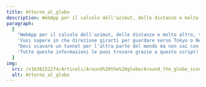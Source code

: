 ```yaml
---
title: Attorno_al_globo
description: WebApp per il calcolo dell'azimut, delle distanze e molto altro, tra luoghi geografici del mondo. Le rotte attorno al globo possono essere molto sorprendenti talvolta. Accedi al portale e incomincia a scoprile anche tu!
paragraph:
  [
    "WebApp per il calcolo dell'azimut, delle distanze e molto altro, tra luoghi geografici del mondo.<br>",
    'Vuoi sapere in che direzione girarti per guardare verso Tokyo o NewYork?',
    "Devi scavare un tunnel per l'altra parte del mondo ma non sai con che inclinazione scavare?",
    'Tutte queste informazioni le puoi trovare grazie a questo script! Che aspetti allora? <b>Accedi al portale e inizia a scoprire nuove rotte soprendendi in giro per il globo :)</b>',
  ]
img:
  src: /v1636152274/Articoli/Around%20the%20globe/Around_the_globe_icon.jpg
  alt: Attorno_al_globo
---
```


